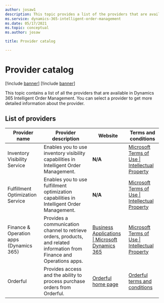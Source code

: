 ```yaml
---
author: josaw1
description: This topic provides a list of the providers that are available in Dynamics 365 Intelligent Order Management.
ms.service: dynamics-365-intelligent-order-management
ms.date: 05/17/2021
ms.topic: conceptual
ms.author: josaw

title: Provider catalog

---
```


# Provider catalog

[!include [banner](includes/banner.md)]
[!include [banner](includes/preview-banner.md)]

This topic contains a list of all the providers that are available in Dynamics 365 Intelligent Order Management. You can select a provider to get more detailed information about the provider.

## List of providers

| **Provider name**                       | **Provider description**                                                                                                             | **Website**                                                                                     | **Terms and conditions**                                                                                                |
|-----------------------------------------|--------------------------------------------------------------------------------------------------------------------------------------|-------------------------------------------------------------------------------------------------|-------------------------------------------------------------------------------------------------------------------------|
| Inventory Visibility Service            | Enables you to use inventory visibility capabilities in Intelligent Order Management.                                                | **N/A**                                                                                         | [Microsoft Terms of Use \| Intellectual Property](https://www.microsoft.com/legal/intellectualproperty/copyright) |
| Fulfillment Optimization Service        | Enables you to use fulfillment optimization capabilities in Intelligent Order Management.                                             | **N/A**                                                                                         | [Microsoft Terms of Use \| Intellectual Property](https://www.microsoft.com/legal/intellectualproperty/copyright) |
| Finance & Operation apps (Dynamics 365) | Provides a communication channel to retrieve orders, products, and related information from Finance and Operations apps. | [Business Applications \| Microsoft Dynamics 365](https://dynamics.microsoft.com/)        | [Microsoft Terms of Use \| Intellectual Property](https://www.microsoft.com/legal/intellectualproperty/copyright) |
| Orderful | Provides access and the ability to process purchase orders from Orderful. | [Orderful home page](https://orderful.com/)        | [Orderful terms and conditions](https://orderful.com/terms-conditions/) |

